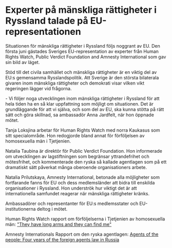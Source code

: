 # Experter på mänskliga rättigheter i Ryssland talade på EU-representationen

Situationen för mänskliga rättigheter i Ryssland följs noggrant av EU. Den första juni gästades Sveriges EU\-representation av experter från Human Rights Watch, Public Verdict Foundation and Amnesty International som gav sin bild av läget.


Stöd till det civila samhället och mänskliga rättigheter är en viktig del av EU:s gemensamma Rysslandspolitik. Att Sverige är den största bilaterala givaren inom mänskliga rättigheter och demokrati visar vilken vikt regeringen lägger vid frågorna.

\- Vi följer noga utvecklingen inom mänskliga rättigheter i Ryssland för att hela tiden ha en så klar uppfattning som möjligt om situationen. Det är grundläggande för att vi själva, och som del av EU, ska kunna stötta på rätt sätt och göra skillnad, sa ambassadör Anna Jardfelt, när hon öppnade mötet.

Tanja Loksjina arbetar för Human Rights Watch med norra Kaukasus som sitt specialområde. Hon redogjorde bland annat för förföljelsen av homosexuella män i Tjetjenien.

Natalia Taubina är direktör för Public Verdict Foundation. Hon informerade om utvecklingen av lagstiftningen som begränsar yttrandefrihet och mötesfrihet, och kommenterade den ryska så kallade agentlagen som på ett dramatiskt sätt påverkat många oberoende organisationers arbete.

Natalia Prilutskaya, Amnesty International, betonade alla möjligheter som fortfarande fanns för EU och dess medlemsländer att bidra till enskilda organisationer i Ryssland. Hon underströk hur viktigt det är att internationella samfundet reagerar när mänskliga rättigheter kränks.

Ambassadörer och representanter för EU:s medlemsstater och EU\-institutionerna deltog i mötet.

Human Rights Watch rapport om förföljelserna i Tjetjenien av homosexuella män:
["They have long arms and they can find me"](https://www.hrw.org/report/2017/05/26/they-have-long-arms-and-they-can-find-me/anti-gay-purge-local-authorities-russias)

Amnesty Internationals Rapport om den ryska agentlagen:
[Agents of the people: Four years of the foreign agents law in Russia](https://www.amnestyusa.org/reports/agents-of-the-people-four-years-of-foreign-agents-law-in-russia/)
